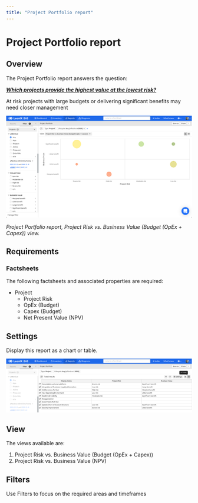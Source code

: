```yaml
---
title: "Project Portfolio report"
---
```


# Project Portfolio report
## Overview

The Project Portfolio report answers the question:

***[Which projects provide the highest value at the lowest risk?](../questions.md#projects)***

At risk projects with large budgets or delivering significant benefits may need closer management

![](../assets/images/project-portfolio.png)

*Project Portfolio report, Project Risk vs. Business Value (Budget (OpEx + Capex)) view.*

## Requirements

### Factsheets

The following factsheets and associated properties are required:

- Project
    - Project Risk 
    - OpEx (Budget) 
    - Capex (Budget)
    - Net Present Value (NPV)
 
<!--
### Tags 

No tags are required for this report.

### Other requirement

No other requirements
-->

## Settings

Display this report as a chart or table. 

![](../assets/images/project-portfolio-table.png)

## View

The views available are:

1. Project Risk vs. Business Value (Budget (OpEx + Capex))
1. Project Risk vs. Business Value (NPV)

## Filters

Use Filters to focus on the required areas and timeframes

<!--
#### Editing

This report cannot be edited
--> 
